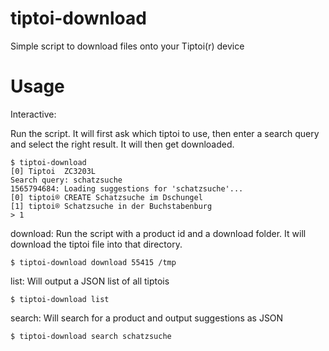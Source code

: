 # tiptoi-download

Simple script to download files onto your Tiptoi(r) device

# Usage

Interactive:

Run the script. It will first ask which tiptoi to use, then enter a search query and select the right result. It will then get downloaded.

```console
$ tiptoi-download
[0] Tiptoi  ZC3203L
Search query: schatzsuche
1565794684: Loading suggestions for 'schatzsuche'...
[0] tiptoi® CREATE Schatzsuche im Dschungel
[1] tiptoi® Schatzsuche in der Buchstabenburg
> 1
```

download: Run the script with a product id and a download folder. It will download the tiptoi file into that directory.

```
$ tiptoi-download download 55415 /tmp
```

list: Will output a JSON list of all tiptois

```
$ tiptoi-download list
```

search: Will search for a product and output suggestions as JSON

```
$ tiptoi-download search schatzsuche
```
